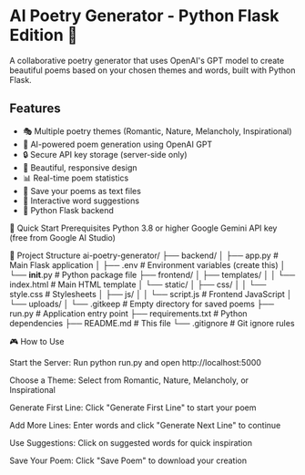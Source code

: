 # AI Poetry Generator - Python Flask Edition 📝

A collaborative poetry generator that uses OpenAI's GPT model to create beautiful poems based on your chosen themes and words, built with Python Flask.

## Features

- 🎭 Multiple poetry themes (Romantic, Nature, Melancholy, Inspirational)
- 🤖 AI-powered poem generation using OpenAI GPT
- 🔒 Secure API key storage (server-side only)
- 💫 Beautiful, responsive design
- 📊 Real-time poem statistics
- 💾 Save your poems as text files
- 🎨 Interactive word suggestions
- 🐍 Python Flask backend

🚀 Quick Start
Prerequisites
Python 3.8 or higher
Google Gemini API key (free from Google AI Studio)

📁 Project Structure
ai-poetry-generator/
├── backend/
│   ├── app.py                 # Main Flask application
│   ├── .env                   # Environment variables (create this)
│   └── __init__.py           # Python package file
├── frontend/
│   ├── templates/
│   │   └── index.html        # Main HTML template
│   └── static/
│       ├── css/
│       │   └── style.css     # Stylesheets
│       ├── js/
│       │   └── script.js     # Frontend JavaScript
│       └── uploads/
│           └── .gitkeep      # Empty directory for saved poems
├── run.py                    # Application entry point
├── requirements.txt          # Python dependencies
├── README.md                # This file
└── .gitignore               # Git ignore rules

🎮 How to Use

Start the Server: Run python run.py and open http://localhost:5000

Choose a Theme: Select from Romantic, Nature, Melancholy, or Inspirational

Generate First Line: Click "Generate First Line" to start your poem

Add More Lines: Enter words and click "Generate Next Line" to continue

Use Suggestions: Click on suggested words for quick inspiration

Save Your Poem: Click "Save Poem" to download your creation
